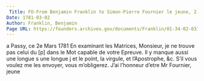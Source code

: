 ```yaml
---
 Title: FO-From Benjamin Franklin to Simon-Pierre Fournier le jeune, 2 March 1781
Date: 1781-03-02
Author: Franklin, Benjamin
Page URL: https://founders.archives.gov/documents/Franklin/01-34-02-0312
---
```


a Passy, ce 2e Mars 1781
En examinant les Matrices, Monsieur, je ne trouve pas celui du [p] dans le Mot capable de votre Epreuve. Il y manque aussi une longue s une longue j et le point, la virgule, et l’Apostrophe, &c. S’il vous voulez me les envoyer, vous m’obligerez. J’ai l’honneur d’etre
Mr Fournier, jeune

